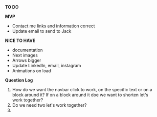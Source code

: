 **TO DO**

**MVP**

- Contact me links and information correct
- Update email to send to Jack

**NICE TO HAVE**

- documentation
- Next images
- Arrows bigger
- Update LinkedIn, email, instagram
- Animations on load

**Question Log**

1. How do we want the navbar click to work, on the specific text or on a block around it? If on a block around it doe we want to shorten let's work together?
2. Do we need two let's work together?
3.
